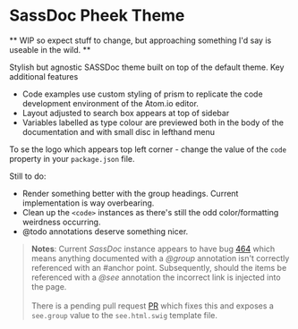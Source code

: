 # SassDoc Pheek Theme

** WIP so expect stuff to change, but approaching something I'd say is useable in the wild. **

Stylish but agnostic SASSDoc theme built on top of the default theme. Key additional features

* Code examples use custom styling of prism to replicate the code development environment of the Atom.io editor.
* Layout adjusted to search box appears at top of sidebar
* Variables labelled as type colour are previewed both in the body of the documentation and with small disc in lefthand menu


To se the logo which appears top left corner - change the value of the ```code``` property in your ```package.json``` file.

Still to do:

- Render something better with the group headings. Current implementation is way overbearing.
- Clean up the ```<code>``` instances as there's still the odd color/formatting weirdness occurring.
- @todo annotations deserve something nicer.


> **Notes**:
  Current _SassDoc_ instance appears to have bug [464](https://github.com/SassDoc/sassdoc/issues/464) which means anything documented with a _@group_ annotation isn't correctly referenced with an #anchor point. Subsequently, should the items be referenced with a _@see_ annotation the incorrect link is injected into the page.<br><br>There is a pending pull request [PR](https://github.com/SassDoc/sassdoc/pull/465) which fixes this and exposes a ```see.group``` value to the ```see.html.swig``` template file.
